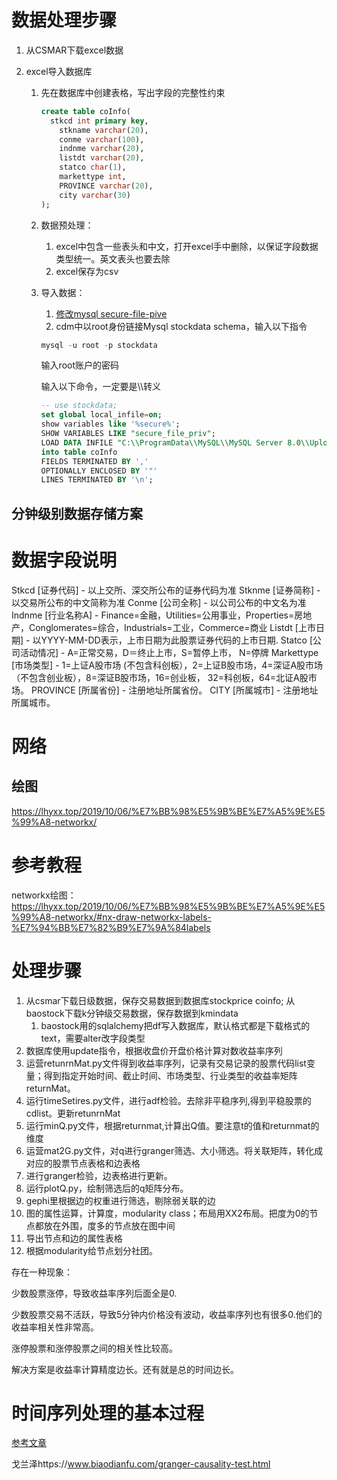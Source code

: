 # 数据处理步骤

1. 从CSMAR下载excel数据

2. excel导入数据库

   1. 先在数据库中创建表格，写出字段的完整性约束

      ~~~sql
      create table coInfo(
      	stkcd int primary key,
          stkname varchar(20),
          conme varchar(100),
          indnme varchar(20),
          listdt varchar(20),
          statco char(1),
          markettype int,
          PROVINCE varchar(20),
          city varchar(30)
      );
      ~~~

   2. 数据预处理：

      1. excel中包含一些表头和中文，打开excel手中删除，以保证字段数据类型统一。英文表头也要去除
      2. excel保存为csv

   3. 导入数据：

      1. [修改mysql secure-file-pive](https://icode.best/i/42060943545434)
      2. cdm中以root身份链接Mysql stockdata schema，输入以下指令

      ~~~powershell
      mysql -u root -p stockdata
      ~~~

      输入root账户的密码

      输入以下命令，一定要是\\\\转义

      ~~~sql
      -- use stockdata;
      set global local_infile=on;
      show variables like '%secure%';
      SHOW VARIABLES LIKE "secure_file_priv";
      LOAD DATA INFILE "C:\\ProgramData\\MySQL\\MySQL Server 8.0\\Uploads\\coInfo.csv"
      into table coInfo
      FIELDS TERMINATED BY ',' 
      OPTIONALLY ENCLOSED BY '"' 
      LINES TERMINATED BY '\n';
      ~~~

## 分钟级别数据存储方案

  

# 数据字段说明

Stkcd [证券代码] - 以上交所、深交所公布的证券代码为准
Stknme [证券简称] - 以交易所公布的中文简称为准
Conme [公司全称] - 以公司公布的中文名为准
Indnme [行业名称A] - Finance=金融，Utilities=公用事业，Properties=房地产，Conglomerates=综合，Industrials=工业，Commerce=商业
Listdt [上市日期] - 以YYYY-MM-DD表示，上市日期为此股票证券代码的上市日期.
Statco [公司活动情况] - A=正常交易，D＝终止上市，S=暂停上市， N=停牌
Markettype [市场类型] - 1=上证A股市场 (不包含科创板），2=上证B股市场，4=深证A股市场（不包含创业板），8=深证B股市场，16=创业板， 32=科创板，64=北证A股市场。
PROVINCE [所属省份] - 注册地址所属省份。
CITY [所属城市] - 注册地址所属城市。

# 网络



## 绘图

https://lhyxx.top/2019/10/06/%E7%BB%98%E5%9B%BE%E7%A5%9E%E5%99%A8-networkx/

# 参考教程

networkx绘图：https://lhyxx.top/2019/10/06/%E7%BB%98%E5%9B%BE%E7%A5%9E%E5%99%A8-networkx/#nx-draw-networkx-labels-%E7%94%BB%E7%82%B9%E7%9A%84labels	

# 处理步骤

1. 从csmar下载日级数据，保存交易数据到数据库stockprice coinfo;
   从baostock下载k分钟级交易数据，保存数据到kmindata
   1. baostock用的sqlalchemy把df写入数据库，默认格式都是下载格式的text，需要alter改字段类型
2. 数据库使用update指令，根据收盘价开盘价格计算对数收益率序列
3. 运营retunrnMat.py文件得到收益率序列，记录有交易记录的股票代码list变量；得到指定开始时间、截止时间、市场类型、行业类型的收益率矩阵returnMat。
4. 运行timeSetires.py文件，进行adf检验。去除非平稳序列,得到平稳股票的cdlist。更新retunrnMat
5. 运行minQ.py文件，根据returnmat,计算出Q值。要注意t的值和returnmat的维度
6. 运营mat2G.py文件，对q进行granger筛选、大小筛选。将关联矩阵，转化成对应的股票节点表格和边表格
7. 进行granger检验，边表格进行更新。
8. 运行plotQ.py，绘制筛选后的q矩阵分布。
9. gephi里根据边的权重进行筛选，剔除弱关联的边
10. 图的属性运算，计算度，modularity class；布局用XX2布局。把度为0的节点都放在外围，度多的节点放在图中间
11. 导出节点和边的属性表格
12. 根据modularity给节点划分社团。



存在一种现象：

少数股票涨停，导致收益率序列后面全是0.

少数股票交易不活跃，导致5分钟内价格没有波动，收益率序列也有很多0.他们的收益率相关性非常高。

涨停股票和涨停股票之间的相关性比较高。



解决方案是收益率计算精度边长。还有就是总的时间边长。

# 时间序列处理的基本过程

[参考文章](https://blog.51cto.com/u_14293657/4220519)

戈兰泽https://www.biaodianfu.com/granger-causality-test.html